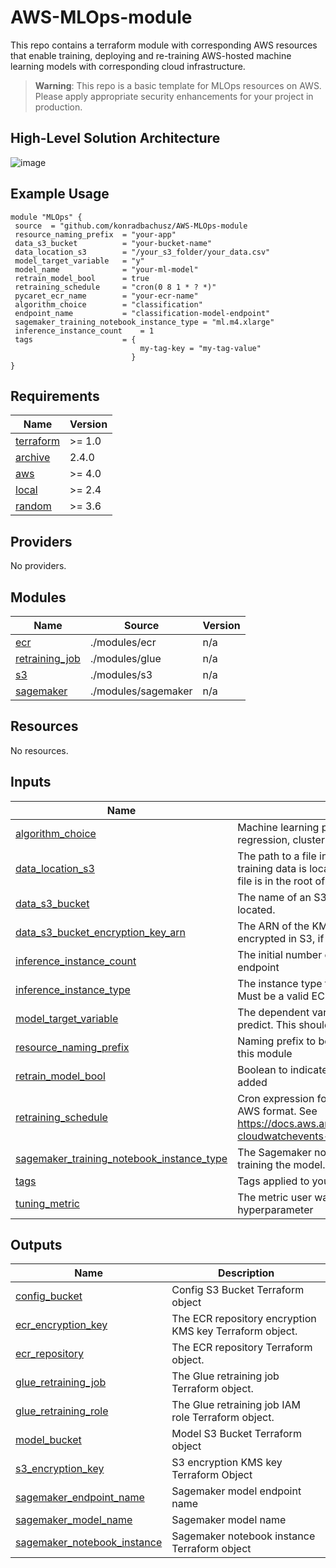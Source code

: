 # AWS-MLOps-module
This repo contains a terraform module with corresponding AWS resources that enable training, deploying and re-training AWS-hosted machine learning models with corresponding cloud infrastructure.

>  **Warning**: This repo is a basic template for MLOps resources on AWS. Please apply appropriate security enhancements for your project in production.

## High-Level Solution Architecture
![image](https://github.com/konradbachusz/AWS-MLOps-module/assets/104912687/12c4f1a0-573b-44a0-98f2-1256be64d19a)


## Example Usage

 ```
module "MLOps" {
  source  = "github.com/konradbachusz/AWS-MLOps-module
  resource_naming_prefix  = "your-app"
  data_s3_bucket          = "your-bucket-name"
  data_location_s3        = "/your_s3_folder/your_data.csv"
  model_target_variable   = "y"
  model_name              = "your-ml-model"
  retrain_model_bool      = true
  retraining_schedule     = "cron(0 8 1 * ? *)"
  pycaret_ecr_name        = "your-ecr-name"
  algorithm_choice        = "classification"
  endpoint_name           = "classification-model-endpoint"
  sagemaker_training_notebook_instance_type = "ml.m4.xlarge"
  inference_instance_count    = 1
  tags                    = {
                              my-tag-key = "my-tag-value"
                            }
} 
```

<!-- BEGIN_TF_DOCS -->
## Requirements

| Name | Version |
|------|---------|
| <a name="requirement_terraform"></a> [terraform](#requirement\_terraform) | >= 1.0 |
| <a name="requirement_archive"></a> [archive](#requirement\_archive) | 2.4.0 |
| <a name="requirement_aws"></a> [aws](#requirement\_aws) | >= 4.0 |
| <a name="requirement_local"></a> [local](#requirement\_local) | >= 2.4 |
| <a name="requirement_random"></a> [random](#requirement\_random) | >= 3.6 |

## Providers

No providers.

## Modules

| Name | Source | Version |
|------|--------|---------|
| <a name="module_ecr"></a> [ecr](#module\_ecr) | ./modules/ecr | n/a |
| <a name="module_retraining_job"></a> [retraining\_job](#module\_retraining\_job) | ./modules/glue | n/a |
| <a name="module_s3"></a> [s3](#module\_s3) | ./modules/s3 | n/a |
| <a name="module_sagemaker"></a> [sagemaker](#module\_sagemaker) | ./modules/sagemaker | n/a |

## Resources

No resources.

## Inputs

| Name | Description | Type | Default | Required |
|------|-------------|------|---------|:--------:|
| <a name="input_algorithm_choice"></a> [algorithm\_choice](#input\_algorithm\_choice) | Machine learning problem type e.g classification, regression, clustering, anomaly, time\_series | `string` | n/a | yes |
| <a name="input_data_location_s3"></a> [data\_location\_s3](#input\_data\_location\_s3) | The path to a file in the data S3 bucket within which training data is located. Should be in the format /<path>/<filename>. If the file is in the root of the bucket, this should be set to /<filename> only. | `string` | n/a | yes |
| <a name="input_data_s3_bucket"></a> [data\_s3\_bucket](#input\_data\_s3\_bucket) | The name of an S3 bucket within which training data is located. | `string` | n/a | yes |
| <a name="input_data_s3_bucket_encryption_key_arn"></a> [data\_s3\_bucket\_encryption\_key\_arn](#input\_data\_s3\_bucket\_encryption\_key\_arn) | The ARN of the KMS key using which training data is encrypted in S3, if such a key exists. | `string` | `""` | no |
| <a name="input_inference_instance_count"></a> [inference\_instance\_count](#input\_inference\_instance\_count) | The initial number of instances to serve the model endpoint | `number` | `1` | no |
| <a name="input_inference_instance_type"></a> [inference\_instance\_type](#input\_inference\_instance\_type) | The instance type to be created for serving the model. Must be a valid EC2 instance type | `string` | `"ml.t2.medium"` | no |
| <a name="input_model_target_variable"></a> [model\_target\_variable](#input\_model\_target\_variable) | The dependent variable (or 'label') that the model aims to predict. This should be a column name in the dataset. | `string` | n/a | yes |
| <a name="input_resource_naming_prefix"></a> [resource\_naming\_prefix](#input\_resource\_naming\_prefix) | Naming prefix to be applied to all resources created by this module | `string` | n/a | yes |
| <a name="input_retrain_model_bool"></a> [retrain\_model\_bool](#input\_retrain\_model\_bool) | Boolean to indicate if the retraining pipeline shoud be added | `bool` | `false` | no |
| <a name="input_retraining_schedule"></a> [retraining\_schedule](#input\_retraining\_schedule) | Cron expression for the model retraining frequency in the AWS format. See https://docs.aws.amazon.com/lambda/latest/dg/services-cloudwatchevents-expressions.html for details | `string` | `""` | no |
| <a name="input_sagemaker_training_notebook_instance_type"></a> [sagemaker\_training\_notebook\_instance\_type](#input\_sagemaker\_training\_notebook\_instance\_type) | The Sagemaker notebook instance type to be created for training the model. Must be a valid EC2 instance type | `string` | `"ml.t2.medium"` | no |
| <a name="input_tags"></a> [tags](#input\_tags) | Tags applied to your resources | `map(string)` | `{}` | no |
| <a name="input_tuning_metric"></a> [tuning\_metric](#input\_tuning\_metric) | The metric user want to focus when tuning hyperparameter | `string` | n/a | yes |

## Outputs

| Name | Description |
|------|-------------|
| <a name="output_config_bucket"></a> [config\_bucket](#output\_config\_bucket) | Config S3 Bucket Terraform object |
| <a name="output_ecr_encryption_key"></a> [ecr\_encryption\_key](#output\_ecr\_encryption\_key) | The ECR repository encryption KMS key Terraform object. |
| <a name="output_ecr_repository"></a> [ecr\_repository](#output\_ecr\_repository) | The ECR repository Terraform object. |
| <a name="output_glue_retraining_job"></a> [glue\_retraining\_job](#output\_glue\_retraining\_job) | The Glue retraining job Terraform object. |
| <a name="output_glue_retraining_role"></a> [glue\_retraining\_role](#output\_glue\_retraining\_role) | The Glue retraining job IAM role Terraform object. |
| <a name="output_model_bucket"></a> [model\_bucket](#output\_model\_bucket) | Model S3 Bucket Terraform object |
| <a name="output_s3_encryption_key"></a> [s3\_encryption\_key](#output\_s3\_encryption\_key) | S3 encryption KMS key Terraform Object |
| <a name="output_sagemaker_endpoint_name"></a> [sagemaker\_endpoint\_name](#output\_sagemaker\_endpoint\_name) | Sagemaker model endpoint name |
| <a name="output_sagemaker_model_name"></a> [sagemaker\_model\_name](#output\_sagemaker\_model\_name) | Sagemaker model name |
| <a name="output_sagemaker_notebook_instance"></a> [sagemaker\_notebook\_instance](#output\_sagemaker\_notebook\_instance) | Sagemaker notebook instance Terraform object |
<!-- END_TF_DOCS -->
